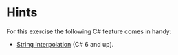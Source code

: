 # Hints
For this exercise the following C# feature comes in handy:
- [String Interpolation](https://msdn.microsoft.com/en-us/library/dn961160.aspx) (C# 6 and up).